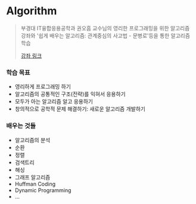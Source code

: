 # Algorithm

> 부경대 IT융합응용공학과 권오흠 교수님의 영리한 프로그래밍을 위한 알고리즘 강좌와 '쉽게 배우는 알고리즘: 관계중심의 사고법 - 문병로'등을 통한 알고리즘 학습
>
> [강좌 링크](https://www.inflearn.com/course/%EC%95%8C%EA%B3%A0%EB%A6%AC%EC%A6%98-%EA%B0%95%EC%A2%8C/)

### 학습 목표

* 영리하게 프로그래밍 하기
* 알고리즘의 공통적인 구조(전략)를 익혀서 응용하기
* 모두가 아는 알고리즘 알고 응용하기
* 창의적으로 공학적 문제 해결하기: 새로운 알고리즘 개발하기

### 배우는 것들

* 알고리즘의 분석
* 순환
* 정렬
* 검색트리
* 해싱
* 그래프 알고리즘
* Huffman Coding
* Dynamic Programming
* ...